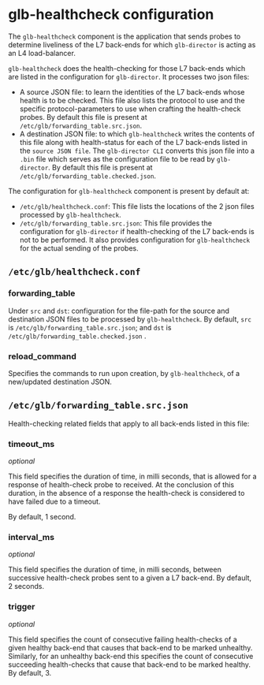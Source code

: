 # glb-healthcheck configuration

The `glb-healthcheck` component is the application that sends probes to determine liveliness of the 
L7 back-ends for which `glb-director` is acting as an L4 load-balancer.


`glb-healthcheck` does the health-checking for those L7 back-ends which are listed in the configuration for `glb-director`.
 It processes two json files: 
* A source JSON file: to learn the identities of the L7 back-ends whose health is to be checked. This file also lists the protocol to use and the specific protocol-parameters to use when crafting the health-check probes. By default this file is present at `/etc/glb/forwarding_table.src.json`.
* A destination JSON file: to which `glb-healthcheck` writes the contents of this file along with health-status for each of the L7 back-ends listed in the `source JSON file`. The `glb-director CLI` converts this json file into a `.bin` file which serves as the configuration file to be read by `glb-director`. 
By default this file is present at `/etc/glb/forwarding_table.checked.json`.
  
The configuration for `glb-healthcheck` component is present by default at:
* `/etc/glb/healthcheck.conf`: This file lists the locations of the 2 json files processed by `glb-healthcheck`.
* `/etc/glb/forwarding_table.src.json`: This file provides the configuration for `glb-director` if health-checking of the L7 back-ends is not to be performed. It also provides configuration for `glb-healthcheck` for the actual sending of the probes.

## `/etc/glb/healthcheck.conf`

### forwarding_table
Under `src` and `dst`: configuration for the file-path for the source and destination JSON files to be processed by `glb-healthcheck`.
By default, `src` is `/etc/glb/forwarding_table.src.json`; and `dst` is `/etc/glb/forwarding_table.checked.json` .

### reload_command
Specifies the commands to run upon creation, by `glb-healthcheck`, of a new/updated destination JSON.
 
## `/etc/glb/forwarding_table.src.json`
Health-checking related fields that apply to all back-ends listed in this file:

### timeout_ms
_optional_

This field specifies the duration of time, in milli seconds, that is allowed for a response of health-check probe to received.
At the conclusion of this duration, in the absence of a response the health-check is considered to have failed due to a timeout.

By default, 1 second.

### interval_ms
_optional_

This field specifies the duration of time, in milli seconds, between successive health-check probes sent to a given a L7 back-end.
By default, 2 seconds.

### trigger
_optional_

This field specifies the count of consecutive failing health-checks of a given healthy back-end that causes that back-end to be marked unhealthy.
Similarly, for an unhealthy back-end this specifies the count of consecutive succeeding health-checks that cause that back-end to be marked healthy.
By default, 3.
